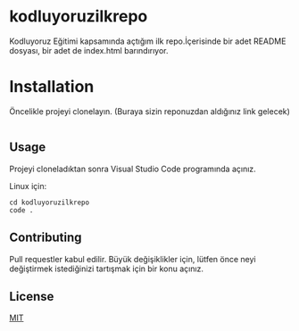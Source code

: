 # kodluyoruzilkrepo
Kodluyoruz Eğitimi kapsamında açtığım ilk repo.İçerisinde bir adet README dosyası, bir adet de index.html barındırıyor.

# Installation


Öncelikle projeyi clonelayın. (Buraya sizin reponuzdan aldığınız link gelecek)


````git clone https://github.com/halilibrahimsaltas/kodluyoruzilkrepo.git
````

## Usage

Projeyi cloneladıktan sonra Visual Studio Code programında açınız.

Linux için:

````
cd kodluyoruzilkrepo
code .
````

## Contributing

Pull requestler kabul edilir. Büyük değişiklikler için, lütfen önce neyi değiştirmek istediğinizi tartışmak için bir konu açınız.

## License

[MIT](https://choosealicense.com/licenses/mit/)
